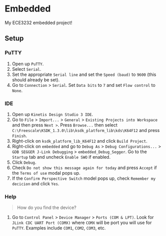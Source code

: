 # Embedded
My ECE3232 embedded project!

## Setup
### PuTTY
1. Open up `PuTTY`.
1. Select `Serial`.
1. Set the appropriate `Serial line` and set the `Speed (baud)` to `9600` (this should already be set).
1. Go to `Connection` > `Serial`. Set `Data bits` to `7` and set `Flow control` to `None`.

### IDE
1. Open up `Kinetis Design Studio 3 IDE`.
1. Go to `File` > `Import...` > `General` > `Existing Projects into Workspace` and then press `Next >`. Press `Browse...` then select `C:\Freescale\KSDK_1.3.0\lib\ksdk_platform_lib\kds\K64F12` and press `Finish`.
1. Right-click on `ksdk_platform_lib_K64F12` and click `Build Project`.
1. Right-click on `embedded` and go to `Debug As` > `Debug Configurations...` > `GDB SEGGER J-Link Debugging` > `embedded_Debug_Segger`. Go to the `Startup` tab and uncheck `Enable SWO` if enabled.
1. Click `Debug`.
1. Check `Do not show this message again for today` and press `Accept` if the `Terms of use` modal pops up.
1. If the `Confirm Perspective Switch` model pops up, check `Remember my decicion` and click `Yes`.

### Help
> How do you find the device?
1. Go to `Control Panel` > `Device Manager` > `Ports (COM & LPT)`. Look for `JLink CDC UART Port (COMX)` where `COMX` will be port you will use for `PuTTY`. Examples include `COM1`, `COM2`, `COM3`, etc.